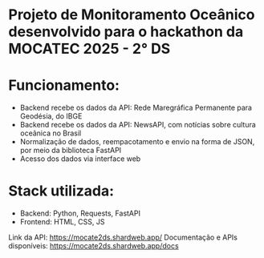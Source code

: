 # Projeto de Monitoramento Oceânico desenvolvido para o hackathon da MOCATEC 2025 - 2° DS

# Funcionamento:
- Backend recebe os dados da API: Rede Maregráfica Permanente para Geodésia, do IBGE
- Backend recebe os dados da API: NewsAPI, com notícias sobre cultura oceânica no Brasil
- Normalização de dados, reempacotamento e envio na forma de JSON, por meio da biblioteca FastAPI
- Acesso dos dados via interface web

# Stack utilizada:
- Backend: Python, Requests, FastAPI
- Frontend: HTML, CSS, JS

Link da API: https://mocate2ds.shardweb.app/
Documentação e APIs disponíveis: https://mocate2ds.shardweb.app/docs
